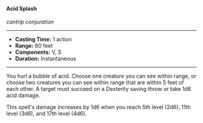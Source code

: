 #### Acid Splash
*cantrip conjuration*
___
- **Casting Time:** 1 action
- **Range:** 60 feet
- **Components:** V, S
- **Duration:** Instantaneous
___
You hurl a bubble of acid. Choose one creature you can see within range, or choose two creatures you can see within range that are within 5 feet of each other. A target must succeed on a Dexterity saving throw or take 1d6 acid damage.

This spell's damage increases by 1d6 when you reach 5th level (2d6), 11th level (3d6), and 17th level (4d6).